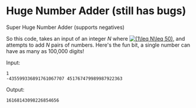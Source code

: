 # Huge Number Adder (still has bugs)
Super Huge Number Adder (supports negatives)

So this code, takes an input of an integer *N* where <a href="https://www.codecogs.com/eqnedit.php?latex=(1\leq&space;N\leq&space;50)" target="_blank"><img src="https://latex.codecogs.com/gif.latex?(1\leq&space;N\leq&space;50)" title="(1\leq N\leq 50)" /></a>, and attempts to add *N* pairs of numbers. Here's the fun bit, a single number can have as many as 100,000 digits!

Input:

```
1
-435599336891761067707 451767479989987922363
```

Output:
```
16168143098226854656
```
